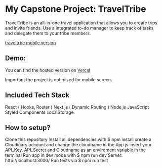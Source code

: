# My Capstone Project: TravelTribe

TravelTribe is an all-in-one travel application that allows you to create trips and invite friends. Use a integrated to-do manager to keep track of tasks and delegate them to your tribe members.

[traveltrbe mobile version](<Screenshot 2023-09-08 at 14.36.24.png>)

## Demo:

You can find the hosted version on [Vercel](https://capstone-project-travel-tribe.vercel.app/)

Important the project is optimized for mobile screen.

## Included Tech Stack

React ( Hooks, Router )
Next.js ( Dynamic Routing )
Node.js
JavaScript
Styled Components
LocalStorage

## How to setup?

Clone this repository
Install all dependencies with $ npm install
create a Cloudinary account and change the cloudname in the App.js
insert your API_Key, API_Secret and Cloudname as an enviroment variable in the terminal
Run app in dev mode with $ npm run dev
Server: http://localhost:3000/
Run tests via $ npm run test

